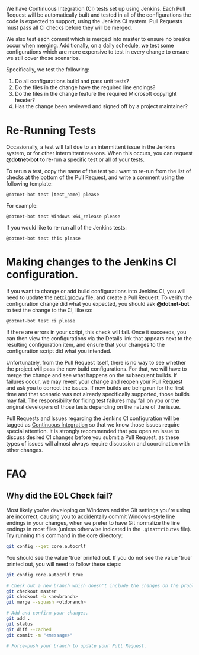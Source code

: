 We have Continuous Integration (CI) tests set up using Jenkins. Each Pull Request will be automatically built and tested in all of the configurations the code is expected to support, using the Jenkins CI system. Pull Requests must pass all CI checks before they will be merged.

We also test each commit which is merged into master to ensure no breaks occur when merging. Additionally, on a daily schedule, we test some configurations which are more expensive to test in every change to ensure we still cover those scenarios.

Specifically, we test the following:

1. Do all configurations build and pass unit tests?
2. Do the files in the change have the required line endings?
3. Do the files in the change feature the required Microsoft copyright header?
4. Has the change been reviewed and signed off by a project maintainer?

# Re-Running Tests

Occasionally, a test will fail due to an intermittent issue in the Jenkins system, or for other intermittent reasons. When this occurs, you can request __@dotnet-bot__ to re-run a specific test or all of your tests.

To rerun a test, copy the name of the test you want to re-run from the list of checks at the bottom of the Pull Request, and write a comment using the following template:

```
@dotnet-bot test [test_name] please
```

For example:

```
@dotnet-bot test Windows x64_release please
```
	
If you would like to re-run all of the Jenkins tests:

```
@dotnet-bot test this please
```

# Making changes to the Jenkins CI configuration.

If you want to change or add build configurations into Jenkins CI, you will need to update the [netci.groovy](https://github.com/Microsoft/ChakraCore/blob/master/netci.groovy) file, and create a Pull Request. To verify the configuration change did what you expected, you should ask __@dotnet-bot__ to test the change to the CI, like so:

```
@dotnet-bot test ci please
```

If there are errors in your script, this check will fail. Once it succeeds, you can then view the configurations via the Details link that appears next to the resulting configuration item, and ensure that your changes to the configuration script did what you intended.

Unfortunately, from the Pull Request itself, there is no way to see whether the project will pass the new build configurations. For that, we will have to merge the change and see what happens on the subsequent builds. If failures occur, we may revert your change and reopen your Pull Request and ask you to correct the issues. If new builds are being run for the first time and that scenario was not already specifically supported, those builds may fail. The responsibility for fixing test failures may fall on you or the original developers of those tests depending on the nature of the issue.

Pull Requests and Issues regarding the Jenkins CI configuration will be tagged as [Continuous Integration](https://github.com/Microsoft/ChakraCore/labels/Continuous%20Integration) so that we know those issues require special attention. It is strongly recommended that you open an issue to discuss desired CI changes before you submit a Pull Request, as these types of issues will almost always require discussion and coordination with other changes.

# FAQ

## Why did the EOL Check fail?

Most likely you're developing on Windows and the Git settings you're using are incorrect, causing you to accidentally commit Windows-style line endings in your changes, when we prefer to have Git normalize the line endings in most files (unless otherwise indicated in the `.gitattributes` file). Try running this command in the core directory:

```sh
git config --get core.autocrlf
```

You should see the value 'true' printed out. If you do not see the value 'true' printed out, you will need to follow these steps:

```sh
git config core.autocrlf true

# Check out a new branch which doesn't include the changes on the problematic branch (oldbranch)
git checkout master
git checkout -b <newbranch>
git merge --squash <oldbranch>

# Add and confirm your changes.  
git add .
git status
git diff --cached
git commit -m "<message>"

# Force-push your branch to update your Pull Request.
```